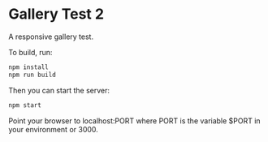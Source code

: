 # Gallery Test 2

A responsive gallery test.

To build, run:
``` bash
npm install
npm run build
```

Then you can start the server:

``` bash
npm start
```

Point your browser to localhost:PORT where PORT is the variable $PORT in your environment or 3000.
